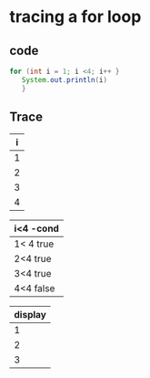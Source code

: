 # tracing a for loop
## code
```java
for (int i = 1; i <4; i++ }
   System.out.println(i)
   }
```   
## Trace 
|i|
|-|
|1|
|2|
|3|
|4|

|i<4 -cond
|---------
|1< 4 true
|2<4 true
|3<4 true
|4<4 false

|display
|-------
|1
|2
|3